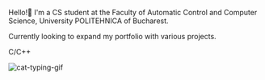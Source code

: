   Hello!👋 I'm a CS student at the Faculty of Automatic Control and Computer Science, University POLITEHNICA of Bucharest.
  
  Currently looking to expand my portfolio with various projects.
  
  C/C++
  
  

<!---
VictorCaproiu/VictorCaproiu is a ✨ special ✨ repository because its `README.md` (this file) appears on your GitHub profile.
You can click the Preview link to take a look at your changes.
--->
![cat-typing-gif](https://user-images.githubusercontent.com/92605332/198081601-a95b5942-8f4a-4ea9-aeb9-ad5949023317.gif)

